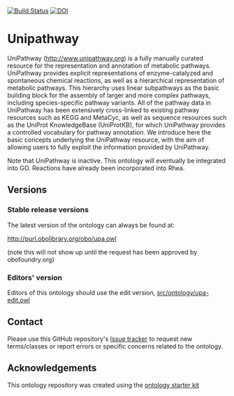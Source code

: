 [![Build Status](https://travis-ci.org/geneontology/unipathway.svg?branch=master)](https://travis-ci.org/geneontology/unipathway)
[![DOI](https://zenodo.org/badge/13996/geneontology/unipathway.svg)](https://zenodo.org/badge/latestdoi/13996/geneontology/unipathway)

# Unipathway

UniPathway (http://www.unipathway.org) is a fully manually curated resource for the representation and annotation of metabolic pathways. UniPathway provides explicit representations of enzyme-catalyzed and spontaneous chemical reactions, as well as a hierarchical representation of metabolic pathways. This hierarchy uses linear subpathways as the basic building block for the assembly of larger and more complex pathways, including species-specific pathway variants. All of the pathway data in UniPathway has been extensively cross-linked to existing pathway resources such as KEGG and MetaCyc, as well as sequence resources such as the UniProt KnowledgeBase (UniProtKB), for which UniPathway provides a controlled vocabulary for pathway annotation. We introduce here the basic concepts underlying the UniPathway resource, with the aim of allowing users to fully exploit the information provided by UniPathway.

Note that UniPathway is inactive. This ontology will eventually be integrated into GO. Reactions have already been incorporated into Rhea.

## Versions

### Stable release versions

The latest version of the ontology can always be found at:

http://purl.obolibrary.org/obo/upa.owl

(note this will not show up until the request has been approved by obofoundry.org)

### Editors' version

Editors of this ontology should use the edit version, [src/ontology/upa-edit.owl](src/ontology/upa-edit.owl)

## Contact

Please use this GitHub repository's [Issue tracker](https://github.com/geneontology/unipathway/issues) to request new terms/classes or report errors or specific concerns related to the ontology.

## Acknowledgements

This ontology repository was created using the [ontology starter kit](https://github.com/INCATools/ontology-starter-kit)
